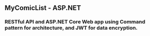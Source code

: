 ## MyComicList - ASP.NET
### RESTful API and ASP.NET Core Web app using Command pattern for architecture, and JWT for data encryption.
